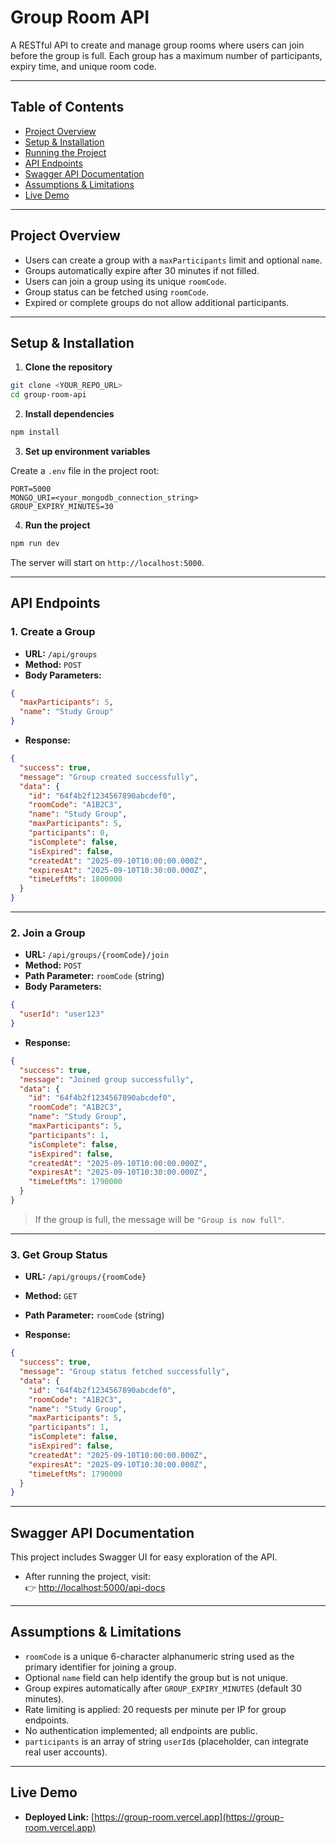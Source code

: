 # Group Room API

A RESTful API to create and manage group rooms where users can join before the group is full. Each group has a maximum number of participants, expiry time, and unique room code.

---

## Table of Contents

- [Project Overview](#project-overview)  
- [Setup & Installation](#setup--installation)  
- [Running the Project](#running-the-project)  
- [API Endpoints](#api-endpoints)  
- [Swagger API Documentation](#swagger-api-documentation)  
- [Assumptions & Limitations](#assumptions--limitations)  
- [Live Demo](#live-demo)  

---

## Project Overview

- Users can create a group with a `maxParticipants` limit and optional `name`.  
- Groups automatically expire after 30 minutes if not filled.  
- Users can join a group using its unique `roomCode`.  
- Group status can be fetched using `roomCode`.  
- Expired or complete groups do not allow additional participants.  

---

## Setup & Installation

1. **Clone the repository**

```bash
git clone <YOUR_REPO_URL>
cd group-room-api
```

2. **Install dependencies**

```bash
npm install
```

3. **Set up environment variables**

Create a `.env` file in the project root:

```
PORT=5000
MONGO_URI=<your_mongodb_connection_string>
GROUP_EXPIRY_MINUTES=30
```

4. **Run the project**

```bash
npm run dev
```

The server will start on `http://localhost:5000`.

---

## API Endpoints

### 1. Create a Group

- **URL:** `/api/groups`  
- **Method:** `POST`  
- **Body Parameters:**

```json
{
  "maxParticipants": 5,
  "name": "Study Group"
}
```

- **Response:**

```json
{
  "success": true,
  "message": "Group created successfully",
  "data": {
    "id": "64f4b2f1234567890abcdef0",
    "roomCode": "A1B2C3",
    "name": "Study Group",
    "maxParticipants": 5,
    "participants": 0,
    "isComplete": false,
    "isExpired": false,
    "createdAt": "2025-09-10T10:00:00.000Z",
    "expiresAt": "2025-09-10T10:30:00.000Z",
    "timeLeftMs": 1800000
  }
}
```

---

### 2. Join a Group

- **URL:** `/api/groups/{roomCode}/join`  
- **Method:** `POST`  
- **Path Parameter:** `roomCode` (string)  
- **Body Parameters:**

```json
{
  "userId": "user123"
}
```

- **Response:**

```json
{
  "success": true,
  "message": "Joined group successfully",
  "data": {
    "id": "64f4b2f1234567890abcdef0",
    "roomCode": "A1B2C3",
    "name": "Study Group",
    "maxParticipants": 5,
    "participants": 1,
    "isComplete": false,
    "isExpired": false,
    "createdAt": "2025-09-10T10:00:00.000Z",
    "expiresAt": "2025-09-10T10:30:00.000Z",
    "timeLeftMs": 1790000
  }
}
```

> If the group is full, the message will be `"Group is now full"`.

---

### 3. Get Group Status

- **URL:** `/api/groups/{roomCode}`  
- **Method:** `GET`  
- **Path Parameter:** `roomCode` (string)  

- **Response:**

```json
{
  "success": true,
  "message": "Group status fetched successfully",
  "data": {
    "id": "64f4b2f1234567890abcdef0",
    "roomCode": "A1B2C3",
    "name": "Study Group",
    "maxParticipants": 5,
    "participants": 1,
    "isComplete": false,
    "isExpired": false,
    "createdAt": "2025-09-10T10:00:00.000Z",
    "expiresAt": "2025-09-10T10:30:00.000Z",
    "timeLeftMs": 1790000
  }
}
```

---

## Swagger API Documentation

This project includes Swagger UI for easy exploration of the API.

- After running the project, visit:  
  👉 [http://localhost:5000/api-docs](http://localhost:5000/api-docs)

---

## Assumptions & Limitations

- `roomCode` is a unique 6-character alphanumeric string used as the primary identifier for joining a group.  
- Optional `name` field can help identify the group but is not unique.  
- Group expires automatically after `GROUP_EXPIRY_MINUTES` (default 30 minutes).  
- Rate limiting is applied: 20 requests per minute per IP for group endpoints.  
- No authentication implemented; all endpoints are public.  
- `participants` is an array of string `userId`s (placeholder, can integrate real user accounts).  

---

## Live Demo

- **Deployed Link:** [https://group-room.vercel.app](https://group-room.vercel.app)
